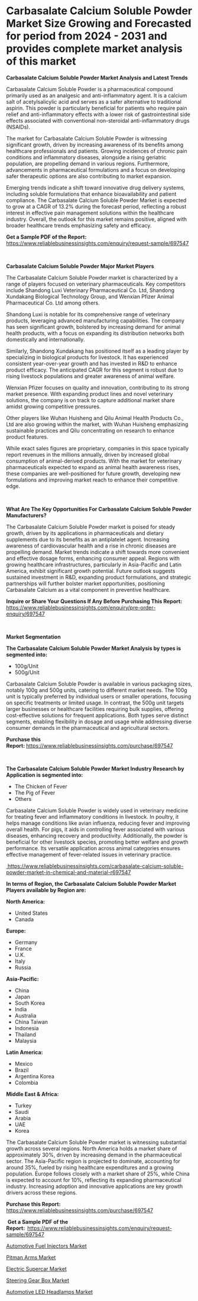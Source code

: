 <p><h1>Carbasalate Calcium Soluble Powder Market Size Growing and Forecasted for period from 2024 - 2031 and provides complete market analysis of this market</h1></p><p><strong>Carbasalate Calcium Soluble Powder Market Analysis and Latest Trends</strong></p>
<p><p>Carbasalate Calcium Soluble Powder is a pharmaceutical compound primarily used as an analgesic and anti-inflammatory agent. It is a calcium salt of acetylsalicylic acid and serves as a safer alternative to traditional aspirin. This powder is particularly beneficial for patients who require pain relief and anti-inflammatory effects with a lower risk of gastrointestinal side effects associated with conventional non-steroidal anti-inflammatory drugs (NSAIDs).</p><p>The market for Carbasalate Calcium Soluble Powder is witnessing significant growth, driven by increasing awareness of its benefits among healthcare professionals and patients. Growing incidences of chronic pain conditions and inflammatory diseases, alongside a rising geriatric population, are propelling demand in various regions. Furthermore, advancements in pharmaceutical formulations and a focus on developing safer therapeutic options are also contributing to market expansion.</p><p>Emerging trends indicate a shift toward innovative drug delivery systems, including soluble formulations that enhance bioavailability and patient compliance. The Carbasalate Calcium Soluble Powder Market is expected to grow at a CAGR of 13.2% during the forecast period, reflecting a robust interest in effective pain management solutions within the healthcare industry. Overall, the outlook for this market remains positive, aligned with broader healthcare trends emphasizing safety and efficacy.</p></p>
<p><strong>Get a Sample PDF of the Report:&nbsp;</strong> <a href="https://www.reliablebusinessinsights.com/enquiry/request-sample/697547?utm_campaign=48&utm_medium=2&utm_source=Github&utm_content=ia&utm_term=10122024&utm_id=carbasalate-calcium-soluble-powder">https://www.reliablebusinessinsights.com/enquiry/request-sample/697547</a></p>
<p>&nbsp;</p>
<p><strong>Carbasalate Calcium Soluble Powder Major Market Players</strong></p>
<p><p>The Carbasalate Calcium Soluble Powder market is characterized by a range of players focused on veterinary pharmaceuticals. Key competitors include Shandong Luxi Veterinary Pharmaceutical Co. Ltd, Shandong Xundakang Biological Technology Group, and Wenxian Pfizer Animal Pharmaceutical Co. Ltd among others. </p><p>Shandong Luxi is notable for its comprehensive range of veterinary products, leveraging advanced manufacturing capabilities. The company has seen significant growth, bolstered by increasing demand for animal health products, with a focus on expanding its distribution networks both domestically and internationally.</p><p>Similarly, Shandong Xundakang has positioned itself as a leading player by specializing in biological products for livestock. It has experienced consistent year-over-year growth and has invested in R&D to enhance product efficacy. The anticipated CAGR for this segment is robust due to rising livestock populations and greater awareness of animal welfare.</p><p>Wenxian Pfizer focuses on quality and innovation, contributing to its strong market presence. With expanding product lines and novel veterinary solutions, the company is on track to capture additional market share amidst growing competitive pressures.</p><p>Other players like Wuhan Huisheng and Qilu Animal Health Products Co., Ltd are also growing within the market, with Wuhan Huisheng emphasizing sustainable practices and Qilu concentrating on research to enhance product features. </p><p>While exact sales figures are proprietary, companies in this space typically report revenues in the millions annually, driven by increased global consumption of animal-derived products. With the market for veterinary pharmaceuticals expected to expand as animal health awareness rises, these companies are well-positioned for future growth, developing new formulations and improving market reach to enhance their competitive edge.</p></p>
<p>&nbsp;</p>
<p><strong>What Are The Key Opportunities For Carbasalate Calcium Soluble Powder Manufacturers?</strong></p>
<p><p>The Carbasalate Calcium Soluble Powder market is poised for steady growth, driven by its applications in pharmaceuticals and dietary supplements due to its benefits as an antiplatelet agent. Increasing awareness of cardiovascular health and a rise in chronic diseases are propelling demand. Market trends indicate a shift towards more convenient and effective dosage forms, enhancing consumer appeal. Regions with growing healthcare infrastructures, particularly in Asia-Pacific and Latin America, exhibit significant growth potential. Future outlook suggests sustained investment in R&D, expanding product formulations, and strategic partnerships will further bolster market opportunities, positioning Carbasalate Calcium as a vital component in preventive healthcare.</p></p>
<p><strong>Inquire or Share Your Questions If Any Before Purchasing This Report:</strong> <a href="https://www.reliablebusinessinsights.com/enquiry/pre-order-enquiry/697547?utm_campaign=48&utm_medium=2&utm_source=Github&utm_content=ia&utm_term=10122024&utm_id=carbasalate-calcium-soluble-powder">https://www.reliablebusinessinsights.com/enquiry/pre-order-enquiry/697547</a></p>
<p>&nbsp;</p>
<p><strong>Market Segmentation</strong></p>
<p><strong>The Carbasalate Calcium Soluble Powder Market Analysis by types is segmented into:</strong></p>
<p><ul><li>100g/Unit</li><li>500g/Unit</li></ul></p>
<p><p>Carbasalate Calcium Soluble Powder is available in various packaging sizes, notably 100g and 500g units, catering to different market needs. The 100g unit is typically preferred by individual users or smaller operations, focusing on specific treatments or limited usage. In contrast, the 500g unit targets larger businesses or healthcare facilities requiring bulk supplies, offering cost-effective solutions for frequent applications. Both types serve distinct segments, enabling flexibility in dosage and usage while addressing diverse consumer demands in the pharmaceutical and agricultural sectors.</p></p>
<p><strong>Purchase this Report:&nbsp;</strong><a href="https://www.reliablebusinessinsights.com/purchase/697547?utm_campaign=48&utm_medium=2&utm_source=Github&utm_content=ia&utm_term=10122024&utm_id=carbasalate-calcium-soluble-powder">https://www.reliablebusinessinsights.com/purchase/697547</a></p>
<p>&nbsp;</p>
<p><strong>The Carbasalate Calcium Soluble Powder Market Industry Research by Application is segmented into:</strong></p>
<p><ul><li>The Chicken of Fever</li><li>The Pig of Fever</li><li>Others</li></ul></p>
<p><p>Carbasalate Calcium Soluble Powder is widely used in veterinary medicine for treating fever and inflammatory conditions in livestock. In poultry, it helps manage conditions like avian influenza, reducing fever and improving overall health. For pigs, it aids in controlling fever associated with various diseases, enhancing recovery and productivity. Additionally, the powder is beneficial for other livestock species, promoting better welfare and growth performance. Its versatile application across animal categories ensures effective management of fever-related issues in veterinary practice.</p></p>
<p><a href="https://www.reliablebusinessinsights.com/carbasalate-calcium-soluble-powder-market-in-chemical-and-material-r697547?utm_campaign=48&utm_medium=2&utm_source=Github&utm_content=ia&utm_term=10122024&utm_id=carbasalate-calcium-soluble-powder">&nbsp;https://www.reliablebusinessinsights.com/carbasalate-calcium-soluble-powder-market-in-chemical-and-material-r697547</a></p>
<p><strong>In terms of Region, the Carbasalate Calcium Soluble Powder Market Players available by Region are:</strong></p>
<p>
    <p> <strong> North America: </strong>
        <ul>
            <li>United States</li>
            <li>Canada</li>
        </ul>
        </p> 
    <p> <strong> Europe: </strong>
        <ul>
            <li>Germany</li>
            <li>France</li>
            <li>U.K.</li>
            <li>Italy</li>
            <li>Russia</li>
        </ul>
        </p> 
    <p> <strong> Asia-Pacific: </strong>
        <ul>
            <li>China</li>
            <li>Japan</li>
            <li>South Korea</li>
            <li>India</li>
            <li>Australia</li>
            <li>China Taiwan</li>
            <li>Indonesia</li>
            <li>Thailand</li>
            <li>Malaysia</li>
        </ul>
        </p> 
    <p> <strong> Latin America: </strong>
        <ul>
            <li>Mexico</li>
            <li>Brazil</li>
            <li>Argentina Korea</li>
            <li>Colombia</li>
        </ul>
        </p> 
    <p> <strong> Middle East & Africa: </strong>
        <ul>
            <li>Turkey</li>
            <li>Saudi</li>
            <li>Arabia</li>
            <li>UAE</li>
            <li>Korea</li>
        </ul>
    </p>
    </p>
<p><p>The Carbasalate Calcium Soluble Powder market is witnessing substantial growth across several regions. North America holds a market share of approximately 30%, driven by increasing demand in the pharmaceutical sector. The Asia-Pacific region is projected to dominate, accounting for around 35%, fueled by rising healthcare expenditures and a growing population. Europe follows closely with a market share of 25%, while China is expected to account for 10%, reflecting its expanding pharmaceutical industry. Increasing adoption and innovative applications are key growth drivers across these regions.</p></p>
<p><strong>Purchase this Report: </strong><a href="https://www.reliablebusinessinsights.com/purchase/697547?utm_campaign=48&utm_medium=2&utm_source=Github&utm_content=ia&utm_term=10122024&utm_id=carbasalate-calcium-soluble-powder">https://www.reliablebusinessinsights.com/purchase/697547</a></p>
<p>&nbsp;<strong>Get a Sample PDF of the Report:&nbsp;&nbsp;</strong><a href="https://www.reliablebusinessinsights.com/enquiry/request-sample/697547?utm_campaign=48&utm_medium=2&utm_source=Github&utm_content=ia&utm_term=10122024&utm_id=carbasalate-calcium-soluble-powder">https://www.reliablebusinessinsights.com/enquiry/request-sample/697547</a></p>
<p><strong></strong></p>
<p><p><a href="https://www.linkedin.com/pulse/automotive-fuel-injectors-market-trends-drivers-whats-propelling-1nxoe?utm_campaign=48&utm_medium=2&utm_source=Github&utm_content=ia&utm_term=10122024&utm_id=carbasalate-calcium-soluble-powder">Automotive Fuel Injectors Market</a></p><p><a href="https://www.linkedin.com/pulse/pitman-arms-market-from-20242031-in-depth-quantitative-analysis-njttf?utm_campaign=48&utm_medium=2&utm_source=Github&utm_content=ia&utm_term=10122024&utm_id=carbasalate-calcium-soluble-powder">Pitman Arms Market</a></p><p><a href="https://www.linkedin.com/pulse/electric-supercar-market-overview-future-growth-trends-opportunities-4fsde?utm_campaign=48&utm_medium=2&utm_source=Github&utm_content=ia&utm_term=10122024&utm_id=carbasalate-calcium-soluble-powder">Electric Supercar Market</a></p><p><a href="https://www.linkedin.com/pulse/steering-gear-box-market-overview-products-services-9-cagr-ro3vf?utm_campaign=48&utm_medium=2&utm_source=Github&utm_content=ia&utm_term=10122024&utm_id=carbasalate-calcium-soluble-powder">Steering Gear Box Market</a></p><p><a href="https://www.linkedin.com/pulse/automotive-led-headlamps-market-analysis-from-2024-2031-scaie?utm_campaign=48&utm_medium=2&utm_source=Github&utm_content=ia&utm_term=10122024&utm_id=carbasalate-calcium-soluble-powder">Automotive LED Headlamps Market</a></p></p>